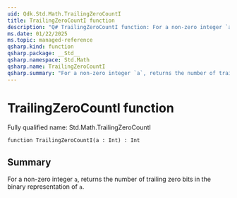 ```yaml
---
uid: Qdk.Std.Math.TrailingZeroCountI
title: TrailingZeroCountI function
description: "Q# TrailingZeroCountI function: For a non-zero integer `a`, returns the number of trailing zero bits in the binary representation of `a`."
ms.date: 01/22/2025
ms.topic: managed-reference
qsharp.kind: function
qsharp.package: __Std__
qsharp.namespace: Std.Math
qsharp.name: TrailingZeroCountI
qsharp.summary: "For a non-zero integer `a`, returns the number of trailing zero bits in the binary representation of `a`."
---
```


# TrailingZeroCountI function

Fully qualified name: Std.Math.TrailingZeroCountI

```qsharp
function TrailingZeroCountI(a : Int) : Int
```

## Summary
For a non-zero integer `a`, returns the number of trailing zero bits
in the binary representation of `a`.
